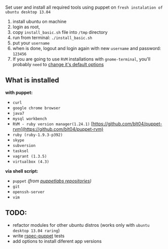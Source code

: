 Set user and install all required tools using puppet on `fresh instalation of ubuntu desktop 13.04`

1. install ubuntu on machine
2. login as root,
3. copy `install_basic.sh` file into `/tmp` directory
3. run from terminal:  `./install_basic.sh`
4. put your `username`
5. when is done, logout and login again with new `username` and password: `123456`
6. If you are going to use `RVM` installations with `gnome-terminal`, you'll probably `need` to [change it's default options](http://rvm.io/integration/gnome-terminal)

What is installed
-----------------

**with puppet:**
- `curl`
- `google chrome browser`
- `java7`
- `mysql workbench`
- `RVM - ruby version manager(1.24.1)` [https://github.com/blt04/puppet-rvm](https://github.com/blt04/puppet-rvm)
- `ruby (ruby-1.9.3-p392)`
- `skype`
- `subversion`
- `tasksel`
- `vagrant (1.3.5)`
- `virtualbox (4.3)`

**via shell script:**
- `puppet` _(from [puppetlabs repositories](http://apt.puppetlabs.com/))_
- `git`
- `openssh-server`
- `vim`


TODO:
-----
- refactor modules for other ubuntu distros (works only with `ubuntu desktop 13.04 raring`)
- write [rspec-puppet](http://rspec-puppet.com/) tests
- add options to install diferent app versions
